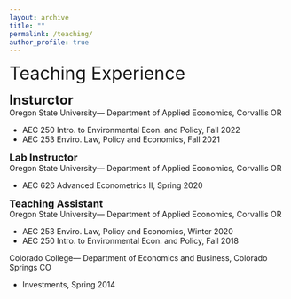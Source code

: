```yaml
---
layout: archive
title: ""
permalink: /teaching/
author_profile: true
---
```


<font size="6">Teaching Experience</font>


<font size="5">**Insturctor**</font><br>
Oregon State University— Department of Applied Economics, Corvallis OR<br>
* AEC 250 Intro. to Environmental Econ. and Policy, Fall 2022<br>
* AEC 253 Enviro. Law, Policy and Economics, Fall 2021


<font size="4">**Lab Instructor**</font><br>
Oregon State University— Department of Applied Economics, Corvallis OR<br>
* AEC 626 Advanced Econometrics II, Spring 2020

<font size="4">**Teaching Assistant**</font><br>
Oregon State University— Department of Applied Economics, Corvallis OR<br>
* AEC 253 Enviro. Law, Policy and Economics, Winter 2020<br>
* AEC 250 Intro. to Environmental Econ. and Policy, Fall 2018

Colorado College— Department of Economics and Business, Colorado Springs CO<br>
* Investments, Spring 2014

